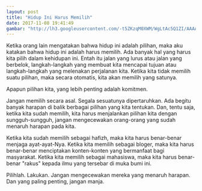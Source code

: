 ```yaml
---
layout: post
title: "Hidup Ini Harus Memilih"
date: 2017-11-08 19:41:49
gambar: "http://lh3.googleusercontent.com/-t5ZKzqM0XWM/WgLtAc5Q1ZI/AAAAAAAACqc/Wp6WUWS3vW8UIJuY9c3tgfnvgIU9RdMMwCLcBGAs/h120/choice_main.jpg"
---
```


Ketika orang lain mengatakan bahwa hidup ini adalah pilihan, maka aku katakan bahwa hidup ini adalah harus memilih. Ada banyak hal yang harus kita pilih dalam kehidupan ini. Entah itu jalan yang lurus atau jalan yang berbelok, langkah-langkah yang membuat kita mencapai tujuan atau langkah-langkah yang melenakan perjalanan kita. Ketika kita tidak memilih suatu pilihan, maka secara otomatis, kita akan memilih yang satunya.

Apapun pilihan kita, yang lebih penting adalah komitmen.

Jangan memilih secara asal. Segala sesuatunya dipertaruhkan. Ada begitu banyak harapan di balik berbagai pilihan yang kita tentukan. Dan, tentu saja, ketika kita sudah memilih, kita harus menjalankan pilihan kita dengan sungguh-sungguh, jangan mengecewakan orang-orang yang sudah menaruh harapan pada kita.

Ketika kita sudah memilih sebagai hafizh, maka kita harus benar-benar menjaga ayat-ayat-Nya. Ketika kita memilih sebagai bloger, maka kita harus benar-benar menciptakan konten-konten yang bermanfaat bagi masyarakat. Ketika kita memilih sebagai mahasiswa, maka kita harus benar-benar "rakus" kepada ilmu yang tersebar di muka bumi ini.

Pilihlah. Lakukan. Jangan mengecewakan mereka yang menaruh harapan. Dan yang paling penting, jangan manja.